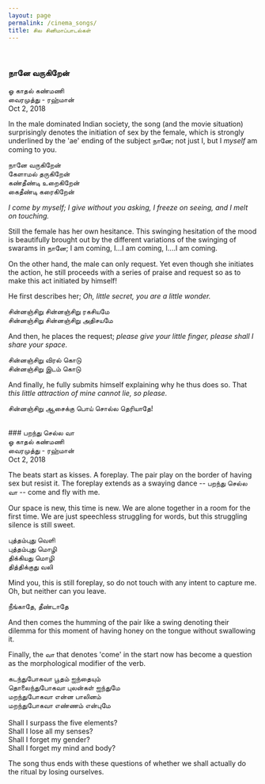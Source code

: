 ```yaml
---
layout: page
permalink: /cinema_songs/
title: சில சினிமாப்பாடல்கள்
---
```

<br>

### நானே வருகிறேன்<br>
ஓ காதல் கண்மணி<br>
வைரமுத்து - ரஹ்மான்<br>
Oct 2, 2018<br>

In the male dominated Indian society, the song (and the movie situation) surprisingly denotes the initiation of sex by the female, which is strongly underlined by the 'ae' ending of the subject நானே; not just I, but I <i>myself</i> am coming to you.

நானே வருகிறேன்<br>
கேளாமல் தருகிறேன்<br>
கண்தீண்டி உறைகிறேன்<br>
கைதீண்டி கரைகிறேன்<br>

<i>I come by myself; I give without you asking, I freeze on seeing, and I melt on touching.</i>

Still the female has her own hesitance. This swinging hesitation of the mood is beautifully brought out by the different variations of the swinging of swarams in நானே; I am coming, I...I am coming, I....I am coming.

On the other hand, the male can only request. Yet even though she initiates the action, he still proceeds with a series of praise and request so as to make this act initiated by himself!

He first describes her; <i>Oh, little secret, you are a little wonder.</i> 

சின்னஞ்சிறு சின்னஞ்சிறு ரகசியமே<br>
சின்னஞ்சிறு சின்னஞ்சிறு அதிசயமே<br>

And then, he places the request; <i>please give your little finger, please shall I share your space.</i>

சின்னஞ்சிறு விரல் கொடு<br>
சின்னஞ்சிறு இடம் கொடு<br>

And finally, he fully submits himself explaining why he thus does so. That <i>this little attraction of mine cannot lie, so please.</i>

சின்னஞ்சிறு ஆசைக்கு பொய் சொல்ல தெரியாதே!




<br>
### பறந்து செல்ல வா<br>
ஓ காதல் கண்மணி<br>
வைரமுத்து - ரஹ்மான்<br>
Oct 2, 2018<br>

The beats start as kisses. A foreplay. The pair play on the border of having sex but resist it. The foreplay extends as a swaying dance -- பறந்து செல்ல வா -- come and fly with me. 

Our space is new, this time is new. We are alone together in a room for the first time. We are just speechless struggling for words, but this struggling silence is still sweet.

புத்தம்புது வெளி<br>
புத்தம்புது மொழி<br>
திக்கியது மொழி<br>
தித்திக்குது வலி 

Mind you, this is still foreplay, so do not touch with any intent to capture me. Oh, but neither can you leave.

நீங்காதே, தீண்டாதே

And then comes the humming of the pair like a swing denoting their dilemma for this moment of having honey on the tongue without swallowing it.

Finally, the வா that denotes 'come' in the start now has become a question as the morphological modifier of the verb.

கடந்துபோகவா பூதம் ஐந்தையும்<br>
தொலைந்துபோகவா புலன்கள் ஐந்துமே<br>
மறந்துபோகவா என்ன பாலினம்<br>
மறந்துபோகவா எண்ணம் என்புமே<br>
<br>
Shall I surpass the five elements?<br>
Shall I lose all my senses?<br>
Shall I forget my gender?<br>
Shall I forget my mind and body?<br>

The song thus ends with these questions of whether we shall actually do the ritual by losing ourselves.

